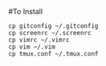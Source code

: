 #To Install

```
cp gitconfig ~/.gitconfig
cp screenrc ~/.screenrc
cp vimrc ~/.vimrc
cp vim ~/.vim
cp tmux.conf ~/.tmux.conf
```
